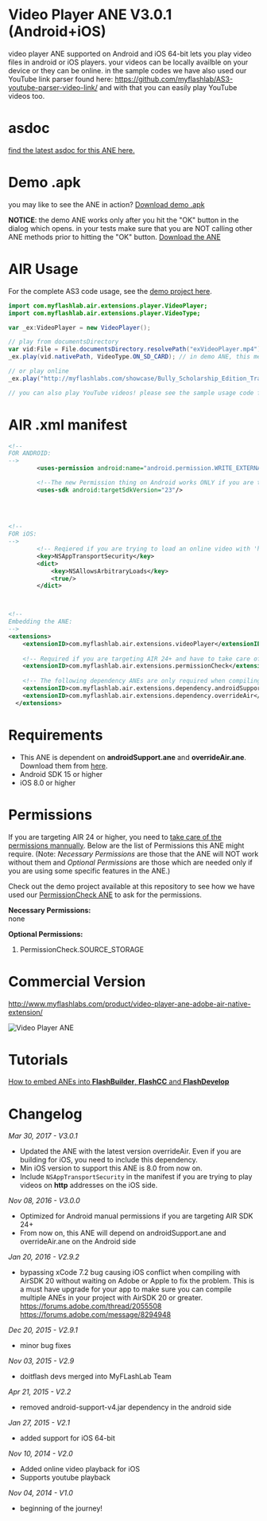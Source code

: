 # Video Player ANE V3.0.1 (Android+iOS)
video player ANE supported on Android and iOS 64-bit lets you play video files in android or iOS players. your videos can be locally availble on your device or they can be online. in the sample codes we have also used our YouTube link parser found here: https://github.com/myflashlab/AS3-youtube-parser-video-link/ and with that you can easily play YouTube videos too.

# asdoc
[find the latest asdoc for this ANE here.](http://myflashlab.github.io/asdoc/com/myflashlab/air/extensions/player/package-detail.html)

# Demo .apk
you may like to see the ANE in action? [Download demo .apk](https://github.com/myflashlab/videoPlayer-ANE/tree/master/FD/dist)

**NOTICE**: the demo ANE works only after you hit the "OK" button in the dialog which opens. in your tests make sure that you are NOT calling other ANE methods prior to hitting the "OK" button.
[Download the ANE](https://github.com/myflashlab/videoPlayer-ANE/tree/master/FD/lib)

# AIR Usage
For the complete AS3 code usage, see the [demo project here](https://github.com/myflashlab/videoPlayer-ANE/blob/master/FD/src/MainFinal.as).

```actionscript
import com.myflashlab.air.extensions.player.VideoPlayer;
import com.myflashlab.air.extensions.player.VideoType;

var _ex:VideoPlayer = new VideoPlayer();

// play from documentsDirectory
var vid:File = File.documentsDirectory.resolvePath("exVideoPlayer.mp4");
_ex.play(vid.nativePath, VideoType.ON_SD_CARD); // in demo ANE, this method works only if you have hit the "ok" button in the demo dialog.

// or play online
_ex.play("http://myflashlabs.com/showcase/Bully_Scholarship_Edition_Trailer.mp4", VideoType.ON_LINE);

// you can also play YouTube videos! please see the sample usage code for YouTube in the sample FlashDevelop project
```

# AIR .xml manifest
```xml
<!--
FOR ANDROID:
-->
		<uses-permission android:name="android.permission.WRITE_EXTERNAL_STORAGE"/>

		<!--The new Permission thing on Android works ONLY if you are targetting Android SDK 23 or higher-->
		<uses-sdk android:targetSdkVersion="23"/>
		
		

		
<!--
FOR iOS:
-->
		<!-- Reqiered if you are trying to load an online video with 'http' address -->
		<key>NSAppTransportSecurity</key>
		<dict>
			<key>NSAllowsArbitraryLoads</key>
			<true/>
		</dict>



<!--
Embedding the ANE:
-->
<extensions>
	<extensionID>com.myflashlab.air.extensions.videoPlayer</extensionID>
	
	<!-- Required if you are targeting AIR 24+ and have to take care of Permissions mannually -->
	<extensionID>com.myflashlab.air.extensions.permissionCheck</extensionID>
	
	<!-- The following dependency ANEs are only required when compiling for Android -->
	<extensionID>com.myflashlab.air.extensions.dependency.androidSupport</extensionID>
	<extensionID>com.myflashlab.air.extensions.dependency.overrideAir</extensionID>
  </extensions>
```

# Requirements
* This ANE is dependent on **androidSupport.ane** and **overrideAir.ane**. Download them from [here](https://github.com/myflashlab/common-dependencies-ANE).
* Android SDK 15 or higher
* iOS 8.0 or higher

# Permissions
If you are targeting AIR 24 or higher, you need to [take care of the permissions mannually](http://www.myflashlabs.com/adobe-air-app-permissions-android-ios/). Below are the list of Permissions this ANE might require. (Note: *Necessary Permissions* are those that the ANE will NOT work without them and *Optional Permissions* are those which are needed only if you are using some specific features in the ANE.)

Check out the demo project available at this repository to see how we have used our [PermissionCheck ANE](http://www.myflashlabs.com/product/native-access-permission-check-settings-menu-air-native-extension/) to ask for the permissions.

**Necessary Permissions:**  
none

**Optional Permissions:**  

1. PermissionCheck.SOURCE_STORAGE

# Commercial Version
http://www.myflashlabs.com/product/video-player-ane-adobe-air-native-extension/

![Video Player ANE](http://www.myflashlabs.com/wp-content/uploads/2015/11/product_adobe-air-ane-extension-video-player-595x738.jpg)

# Tutorials
[How to embed ANEs into **FlashBuilder**, **FlashCC** and **FlashDevelop**](https://www.youtube.com/watch?v=Oubsb_3F3ec&list=PL_mmSjScdnxnSDTMYb1iDX4LemhIJrt1O)  

# Changelog
*Mar 30, 2017 - V3.0.1*
* Updated the ANE with the latest version overrideAir. Even if you are building for iOS, you need to include this dependency.
* Min iOS version to support this ANE is 8.0 from now on.
* Include ```NSAppTransportSecurity``` in the manifest if you are trying to play videos on **http** addresses on the iOS side.

*Nov 08, 2016 - V3.0.0*
* Optimized for Android manual permissions if you are targeting AIR SDK 24+
* From now on, this ANE will depend on androidSupport.ane and overrideAir.ane on the Android side

*Jan 20, 2016 - V2.9.2*
* bypassing xCode 7.2 bug causing iOS conflict when compiling with AirSDK 20 without waiting on Adobe or Apple to fix the problem. This is a must have upgrade for your app to make sure you can compile multiple ANEs in your project with AirSDK 20 or greater. https://forums.adobe.com/thread/2055508 https://forums.adobe.com/message/8294948

*Dec 20, 2015 - V2.9.1*
* minor bug fixes

*Nov 03, 2015 - V2.9*
* doitflash devs merged into MyFLashLab Team

*Apr 21, 2015 - V2.2*
* removed android-support-v4.jar dependency in the android side

*Jan 27, 2015 - V2.1*
* added support for iOS 64-bit

*Nov 10, 2014 - V2.0*
* Added online video playback for iOS
* Supports youtube playback

*Nov 04, 2014 - V1.0*
* beginning of the journey!